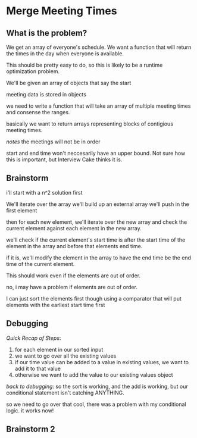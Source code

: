 # Merge Meeting Times

## What is the problem?

We get an array of everyone's schedule.
We want a function that will return the times in the day when everyone is available.

This should be pretty easy to do, so this is likely to be a runtime optimization problem.

We'll be given an array of objects that say the start

meeting data is stored in objects

we need to write a function that will take an array of multiple meeting times and consense the ranges.

basically we want to return arrays representing blocks of contigious meeting times.

_notes_ the meetings will not be in order

start and end time won't neccesarily have an upper bound. Not sure how this is important, but Interview Cake thinks it is.

## Brainstorm

i'll start with a n^2 solution first

We'll iterate over the array
we'll build up an external array
we'll push in the first element

then for each new element, we'll iterate over the new array and check the current element against each element in the new array.

we'll check if the current element's start time is after the start time of the element in the array and before that elements end time.

if it is, we'll modify the element in the array to have the end time be the end time of the current element.

This should work even if the elements are out of order.

no, i may have a problem if elements are out of order.

I can just sort the elements first though using a comparator that will put elements with the earliest start time first

## Debugging

_Quick Recap of Steps_:

1. for each element in our sorted input
2. we want to go over all the existing values
3. if our time value can be added to a value in existing values, we want to add it to that value
4. otherwise we want to add the value to our existing values object

_back to debugging_:
so the sort is working, and the add is working, but our conditional statement isn't catching ANYTHING.

so we need to go over that
cool, there was a problem with my conditional logic. it works now!

## Brainstorm 2
